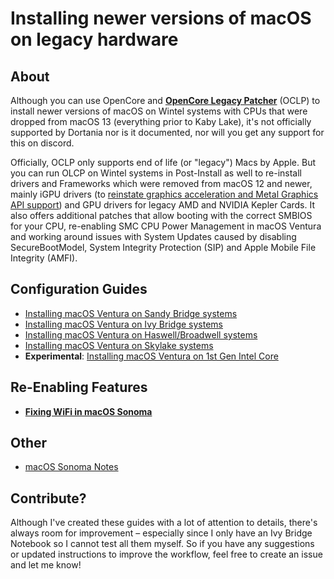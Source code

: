 # Installing newer versions of macOS on legacy hardware

## About

Although you can use OpenCore and [**OpenCore Legacy Patcher**](https://github.com/dortania/OpenCore-Legacy-Patcher) (OCLP) to install newer versions of macOS on Wintel systems with CPUs that were dropped from macOS 13 (everything prior to Kaby Lake), it's not officially supported by Dortania nor is it documented, nor will you get any support for this on discord.

Officially, OCLP only supports end of life (or "legacy") Macs by Apple. But you can run OLCP on Wintel systems in Post-Install as well to re-install drivers and Frameworks which were removed from macOS 12 and newer, mainly iGPU drivers (to [reinstate graphics acceleration and Metal Graphics API support](https://khronokernel.github.io/macos/2022/11/01/LEGACY-METAL-PART-1.html)) and GPU drivers for legacy AMD and NVIDIA Kepler Cards. It also offers additional patches that allow booting with the correct SMBIOS for your CPU, re-enabling SMC CPU Power Management in macOS Ventura and working around issues with System Updates caused by disabling SecureBootModel, System Integrity Protection (SIP) and Apple Mobile File Integrity (AMFI).

## Configuration Guides
- [Installing macOS Ventura on Sandy Bridge systems](https://github.com/5T33Z0/OC-Little-Translated/blob/main/14_OCLP_Wintel/Sandy_Bridge_Ventura.md)
- [Installing macOS Ventura on Ivy Bridge systems](https://github.com/5T33Z0/OC-Little-Translated/blob/main/14_OCLP_Wintel/Ivy_Bridge-Ventura.md#installing-macos-ventura-on-ivy-bridge-systems)
- [Installing macOS Ventura on Haswell/Broadwell systems](https://github.com/5T33Z0/OC-Little-Translated/blob/main/14_OCLP_Wintel/Haswell-Broadwell_Ventura.md#installing-macos-ventura-on-haswellbroadwell-systems)
- [Installing macOS Ventura on Skylake systems](https://github.com/5T33Z0/OC-Little-Translated/blob/main/14_OCLP_Wintel/Skylake_Ventura.md#installing-macos-ventura-on-skylake-systems)
- **Experimental**: [Installing macOS Ventura on 1st Gen Intel Core](https://github.com/5T33Z0/OC-Little-Translated/blob/main/14_OCLP_Wintel/Nehalem-Westmere_Ventura.md)

## Re-Enabling Features
- [**Fixing WiFi in macOS Sonoma**](https://github.com/5T33Z0/OC-Little-Translated/blob/main/14_OCLP_Wintel/WIiFi_Sonoma.md)

## Other
- [macOS Sonoma Notes](https://github.com/5T33Z0/OC-Little-Translated/blob/main/14_OCLP_Wintel/Sonoma_Notes.md)

## Contribute?
Although I've created these guides with a lot of attention to details, there's always room for improvement – especially since I only have an Ivy Bridge Notebook so I cannot test all them myself. So if you have any suggestions or updated instructions to improve the workflow, feel free to create an issue and let me know!
